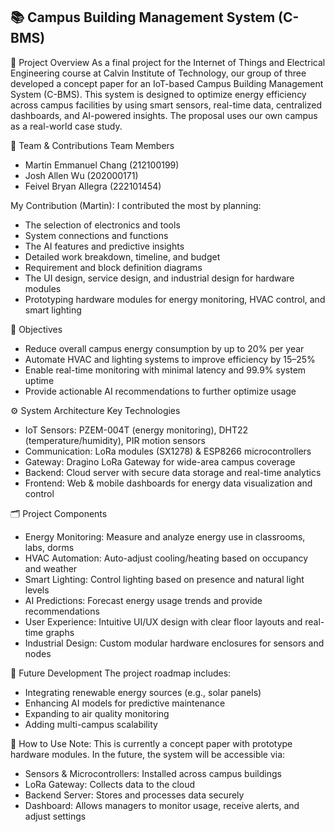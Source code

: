 <h2> 📚 Campus Building Management System (C-BMS) </h2>

📌 Project Overview
As a final project for the Internet of Things and Electrical Engineering course at Calvin Institute of Technology, our group of three developed a concept paper for an IoT-based Campus Building Management System (C-BMS). This system is designed to optimize energy efficiency across campus facilities by using smart sensors, real-time data, centralized dashboards, and AI-powered insights. The proposal uses our own campus as a real-world case study.

👥 Team & Contributions
Team Members
- Martin Emmanuel Chang (212100199)
- Josh Allen Wu (202000171)
- Feivel Bryan Allegra (222101454)

My Contribution (Martin):
I contributed the most by planning:
- The selection of electronics and tools
- System connections and functions
- The AI features and predictive insights
- Detailed work breakdown, timeline, and budget
- Requirement and block definition diagrams
- The UI design, service design, and industrial design for hardware modules
- Prototyping hardware modules for energy monitoring, HVAC control, and smart lighting

🎯 Objectives
- Reduce overall campus energy consumption by up to 20% per year
- Automate HVAC and lighting systems to improve efficiency by 15–25%
- Enable real-time monitoring with minimal latency and 99.9% system uptime
- Provide actionable AI recommendations to further optimize usage

⚙️ System Architecture
Key Technologies
- IoT Sensors: PZEM-004T (energy monitoring), DHT22 (temperature/humidity), PIR motion sensors
- Communication: LoRa modules (SX1278) & ESP8266 microcontrollers
- Gateway: Dragino LoRa Gateway for wide-area campus coverage
- Backend: Cloud server with secure data storage and real-time analytics
- Frontend: Web & mobile dashboards for energy data visualization and control

🗂️ Project Components
- Energy Monitoring: Measure and analyze energy use in classrooms, labs, dorms
- HVAC Automation: Auto-adjust cooling/heating based on occupancy and weather
- Smart Lighting: Control lighting based on presence and natural light levels
- AI Predictions: Forecast energy usage trends and provide recommendations
- User Experience: Intuitive UI/UX design with clear floor layouts and real-time graphs
- Industrial Design: Custom modular hardware enclosures for sensors and nodes

🚀 Future Development
The project roadmap includes:
- Integrating renewable energy sources (e.g., solar panels)
- Enhancing AI models for predictive maintenance
- Expanding to air quality monitoring
- Adding multi-campus scalability

📌 How to Use
Note: This is currently a concept paper with prototype hardware modules.
In the future, the system will be accessible via:
- Sensors & Microcontrollers: Installed across campus buildings
- LoRa Gateway: Collects data to the cloud
- Backend Server: Stores and processes data securely
- Dashboard: Allows managers to monitor usage, receive alerts, and adjust settings

